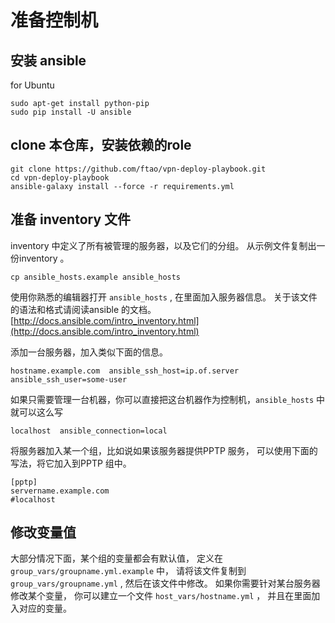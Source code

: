 # 准备控制机

## 安装 ansible

for Ubuntu 
```
sudo apt-get install python-pip
sudo pip install -U ansible
```

## clone 本仓库，安装依赖的role 
```
git clone https://github.com/ftao/vpn-deploy-playbook.git
cd vpn-deploy-playbook
ansible-galaxy install --force -r requirements.yml
```

## 准备 inventory 文件
inventory 中定义了所有被管理的服务器，以及它们的分组。
从示例文件复制出一份inventory 。
```
cp ansible_hosts.example ansible_hosts
``` 
使用你熟悉的编辑器打开 `ansible_hosts` , 在里面加入服务器信息。 
关于该文件的语法和格式请阅读ansible 的文档。
[http://docs.ansible.com/intro_inventory.html](http://docs.ansible.com/intro_inventory.html) 

添加一台服务器，加入类似下面的信息。 
```
hostname.example.com  ansible_ssh_host=ip.of.server ansible_ssh_user=some-user 
```
如果只需要管理一台机器，你可以直接把这台机器作为控制机，`ansible_hosts` 中就可以这么写
```
localhost  ansible_connection=local
```
将服务器加入某一个组，比如说如果该服务器提供PPTP 服务， 可以使用下面的写法，将它加入到PPTP 组中。 
```
[pptp]
servername.example.com  
#localhost
```

## 修改变量值
大部分情况下面，某个组的变量都会有默认值， 定义在`group_vars/groupname.yml.example` 中， 请将该文件复制到
`group_vars/groupname.yml` , 然后在该文件中修改。 
如果你需要针对某台服务器修改某个变量， 你可以建立一个文件 `host_vars/hostname.yml` ， 并且在里面加入对应的变量。 
 
